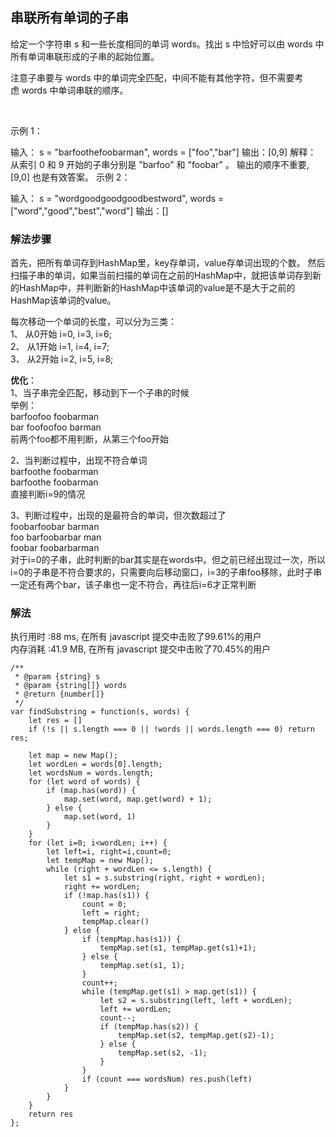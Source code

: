 ## 串联所有单词的子串
给定一个字符串 s 和一些长度相同的单词 words。找出 s 中恰好可以由 words 中所有单词串联形成的子串的起始位置。

注意子串要与 words 中的单词完全匹配，中间不能有其他字符，但不需要考虑 words 中单词串联的顺序。

 

示例 1：

输入：
  s = "barfoothefoobarman",
  words = ["foo","bar"]
输出：[0,9]
解释：
从索引 0 和 9 开始的子串分别是 "barfoo" 和 "foobar" 。
输出的顺序不重要, [9,0] 也是有效答案。
示例 2：

输入：
  s = "wordgoodgoodgoodbestword",
  words = ["word","good","best","word"]
输出：[]

### 解法步骤
首先，把所有单词存到HashMap里，key存单词，value存单词出现的个数。
然后扫描子串的单词，如果当前扫描的单词在之前的HashMap中，就把该单词存到新的HashMap中，并判断新的HashMap中该单词的value是不是大于之前的HashMap该单词的value。

每次移动一个单词的长度，可以分为三类：<br>
1、 从0开始 i=0, i=3, i=6;<br>
2、 从1开始 i=1, i=4, i=7;<br>
3、 从2开始 i=2, i=5, i=8;<br>

**优化**：<br>
1、当子串完全匹配，移动到下一个子串的时候<br>
举例：<br>
barfoofoo foobarman<br>
bar foofoofoo barman<br>
前两个foo都不用判断，从第三个foo开始<br>

2、当判断过程中，出现不符合单词<br>
barfoothe foobarman<br>
barfoothe foobarman<br>
直接判断i=9的情况<br>

3、判断过程中，出现的是最符合的单词，但次数超过了<br>
foobarfoobar barman<br>
foo barfoobarbar man<br>
foobar foobarbarman<br>
对于i=0的子串，此时判断的bar其实是在words中。但之前已经出现过一次，所以i=0的子串是不符合要求的，只需要向后移动窗口，i=3的子串foo移除，此时子串一定还有两个bar，该子串也一定不符合，再往后i=6才正常判断<br>

### 解法
执行用时 :88 ms, 在所有 javascript 提交中击败了99.61%的用户<br>
内存消耗 :41.9 MB, 在所有 javascript 提交中击败了70.45%的用户
```
/**
 * @param {string} s
 * @param {string[]} words
 * @return {number[]}
 */
var findSubstring = function(s, words) {
    let res = []
    if (!s || s.length === 0 || !words || words.length === 0) return res;
    
    let map = new Map();
    let wordLen = words[0].length;
    let wordsNum = words.length;
    for (let word of words) {
        if (map.has(word)) {
            map.set(word, map.get(word) + 1);
        } else {
            map.set(word, 1)
        }
    }
    for (let i=0; i<wordLen; i++) {
        let left=i, right=i,count=0;
        let tempMap = new Map();
        while (right + wordLen <= s.length) {
            let s1 = s.substring(right, right + wordLen);
            right += wordLen;
            if (!map.has(s1)) {
                count = 0;
                left = right;
                tempMap.clear()
            } else {
                if (tempMap.has(s1)) {
                    tempMap.set(s1, tempMap.get(s1)+1);
                } else {
                    tempMap.set(s1, 1);
                }
                count++;
                while (tempMap.get(s1) > map.get(s1)) {
                    let s2 = s.substring(left, left + wordLen);
                    left += wordLen;
                    count--;
                    if (tempMap.has(s2)) {
                        tempMap.set(s2, tempMap.get(s2)-1);
                    } else {
                        tempMap.set(s2, -1);
                    }
                }
                if (count === wordsNum) res.push(left)
            }
        }
    }
    return res
};
```